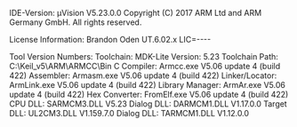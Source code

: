 
IDE-Version: 
µVision V5.23.0.0 
Copyright (C) 2017 ARM Ltd and ARM Germany GmbH. All rights reserved. 
 
License Information: 
Brandon Oden 
UT.6.02.x 
LIC=---- 
 
Tool Version Numbers: 
Toolchain:        MDK-Lite  Version: 5.23 
Toolchain Path:    C:\Keil_v5\ARM\ARMCC\Bin 
C Compiler:         Armcc.exe        V5.06 update 4 (build 422) 
Assembler:          Armasm.exe        V5.06 update 4 (build 422) 
Linker/Locator:     ArmLink.exe        V5.06 update 4 (build 422) 
Library Manager:    ArmAr.exe        V5.06 update 4 (build 422) 
Hex Converter:      FromElf.exe        V5.06 update 4 (build 422) 
CPU DLL:               SARMCM3.DLL          V5.23 
Dialog DLL:         DARMCM1.DLL          V1.17.0.0 
Target DLL:             UL2CM3.DLL           V1.159.7.0 
Dialog DLL:         TARMCM1.DLL          V1.12.0.0 


